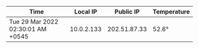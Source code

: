 | Time     | Local IP | Public IP | Temperature |
| ----------- | ----------- | ----------- | ----------- |
| Tue 29 Mar 2022 02:30:01 AM +0545      | 10.0.2.133     | 202.51.87.33  | 52.6° |
